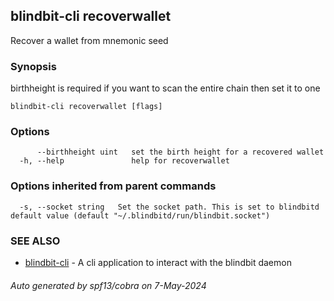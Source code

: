 ## blindbit-cli recoverwallet

Recover a wallet from mnemonic seed

### Synopsis

birthheight is required if you want to scan the entire chain then set it to one

```
blindbit-cli recoverwallet [flags]
```

### Options

```
      --birthheight uint   set the birth height for a recovered wallet
  -h, --help               help for recoverwallet
```

### Options inherited from parent commands

```
  -s, --socket string   Set the socket path. This is set to blindbitd default value (default "~/.blindbitd/run/blindbit.socket")
```

### SEE ALSO

* [blindbit-cli](blindbit-cli.md)	 - A cli application to interact with the blindbit daemon

###### Auto generated by spf13/cobra on 7-May-2024
